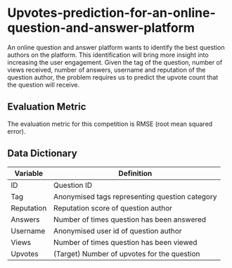 # Upvotes-prediction-for-an-online-question-and-answer-platform

An online question and answer platform wants to identify the best question authors on the platform. This identification will bring more insight into increasing the user engagement. Given the tag of the question, number of views received, number of answers, username and reputation of the question author, the problem requires us to predict the upvote count that the question will receive.

## Evaluation Metric
The evaluation metric for this competition is RMSE (root mean squared error).

## Data Dictionary
| Variable   | Definition                                      |
| ---------- | ----------------------------------------------- |
| ID         | Question ID                                     |
| Tag        | Anonymised tags  representing question category |
| Reputation | Reputation  score of question author            |
| Answers    | Number  of times question has been answered     |
| Username   | Anonymised  user id of question author          |
| Views      | Number  of times question has been viewed       |
| Upvotes    | (Target)  Number of upvotes for the question    |
